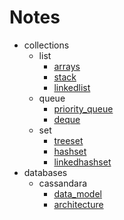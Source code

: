 # Notes


- collections
  - list
    - [arrays](./notes/collections/list/arrays.md)
    - [stack](./notes/collections/list/stack.md)
    - [linkedlist](./notes/collections/list/linkedlist.md)
  - queue
    - [priority_queue](./notes/collections/queue/priority_queue.md)
    - [deque](./notes/collections/queue/deque.md)
  - set
    - [treeset](./notes/collections/set/treeset.md)
    - [hashset](./notes/collections/set/hashset.md)
    - [linkedhashset](./notes/collections/set/linkedhashset.md)
- databases
  - cassandara
    - [data_model](./notes/databases/cassandara/data_model.md)
    - [architecture](./notes/databases/cassandara/architecture.md)
